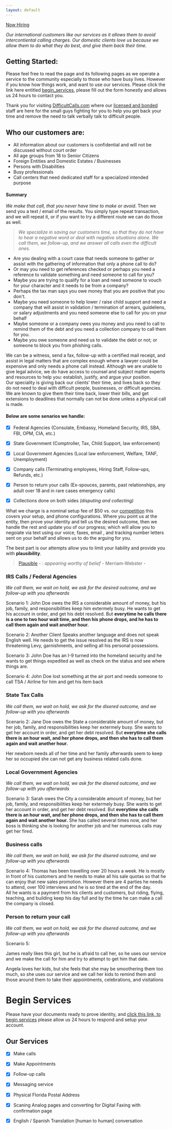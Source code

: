 ```yaml
---
layout: default
---
```


[Now Hiring](http://difficultcalls.com/Hiring/)


*Our international customers like our services as it allows them to avoid intercontiental calling charges.  Our domestic clients love us
because we allow them to do what they do best, and give them back their time.*


## Getting Started:
Please feel free to read the page and its following pages as we operate a service to the community especially to those who have busy lives.  However if you know how things work, and want to use our services.  Please click the link here entitled <a href="#Begin_Services">begin_services</a>, please fill out the form honestly and allows us 24 hours to contact you.


Thank you for visiting [DifficultCalls.com](http://difficultcalls.com) where our [licensed and bonded](https://www.bbb.org/us/mo/columbia/profile/fidelity-bonds/suretybondscom-0734-310444905#sealclick) staff are here for the small guys fighting for you to help you get back your time and remove the need to talk verbally talk to difficult people.

## Who our customers are:
- All information about our customers is confidential and will not be discussed without court order
- All age groups from 18 to Senior Citizens
- Foreign Entities and Domestic Estates / Businesses 
- Persons with Disabilities
- Busy professionals
- Call centers that need dedicated staff for a specialized intended purpose

#### Summary
_We make that call, that you never have time to make or avoid_.  Then we send you a text / email of the results.  You simply type repeat transaction, and we 
will repeat it, or if you want to try a different route we can do those as well.  

> *We specialize in saving our customers time, so that they do not have to hear a negative word or deal with negative situations alone.  We call them, we follow-up, and we answer all calls even the difficult ones.*


- Are you dealing with a court case that needs someone to gather or assist with the gathering of information that only a phone call to do?
- Or may you need to get references checked or perhaps you need a reference to validate something and need someone to call for you?
- Maybe you are trying to qualify for a loan and need someone to vouch for your character and it needs to be from a company?
- Perhaps the tax man says you owe money that you are positive that you don't.
- Maybe you need someone to help lower / raise child support and need a company that will assist in validation / termination of arrears, guideliens, or salary adjustments and you need someone else to call for you on your behalf
- Maybe someone or a company owes you money and you need to call to remind them of the debt and you need a collection company to call them for you.
- Maybe you owe someone and need us to validate the debt or not; or someone to block you from phishing calls.

We can be a witness, send a fax, follow-up with a certified mail receipt, and assist in legal matters that are complex enough where a lawyer could be expensive and only needs a phone call instead.  Although we are unable to give legal advice, we do have access to counsel and subject matter experts and resources to help you: establish, justify, and argue your position.   
Our speciality is giving back our clients' their time, and lives back so they do not need to deal with difficult people, businesses, or difficult agencies.  We are known to give them their time back, lower their bills, and get extensions to deadlines that normally can not be done unless a physical call is made.


#### Below are some senarios we handle:


- [x] Federal Agencies  (Consulate, Embassy, Homeland Security, IRS, SBA, FBI, OPM, CIA, etc.) 
- [x] State Government (Comptroller, Tax, Child Support, law enforcement)
- [x] Local Government Agencies  (Local law enforcement, Welfare, TANF, Unemployment)
- [x] Company calls (Terminating employees, Hiring Staff, Follow-ups, Refunds, etc.)
- [x] Person to return your calls (Ex-spouces, parents, past relationships, any adult over 18 and in rare cases emergency calls)
- [x] Collections done on both sides *(disputing and collecting)*


What we charge is a nominal setup fee of $50 vs. our [competition](https://thervo.com/costs/attorney-fees) this covers your setup, and phone configurations.  Where you point us at the entity, then prove your identity and tell us the desired outcome, then we handle the rest and update you of our progress; which will allow you to negoiate via text using our voice, faxes, email , and tracking number letters sent on your behalf and allows us to do the arguing for you.

The best part is our attempts allow you to limit your liability and provide you with **plausibility**.   

> [Plausible](https://www.merriam-webster.com/dictionary/plausible) - : *appearing worthy of belief*
                     - Merriam-Webster     -


### IRS Calls / Federal Agencies

_We call them, we wait on hold, we ask for the desired outcome, and we follow-up with you afterwards_

Scenario 1:
John Doe owes the IRS a considerable amount of money, but his job, family, and responsibilities keep him extermely busy.  He wants to 
get his account in order, and get his debt resolved.  But **everytime he calls there is a one to two hour wait time, and then his phone drops, and he has to 
call them again and wait another hour.**

Scenario 2:
Another Client Speaks another language and does not speak English well.  He needs to get the issue resolved as the IRS is now threatening Levy, garnishments, and
selling all his personal possessions.  


Scenario 3:
John Doe has an I-9 turned into the homeland security and he wants to get things expedited as well as check on the status and see where things are.  

Scenario 4:
John Doe lost something at the air port and needs someone to call TSA / Airline for him and get his item back






### State Tax Calls

_We call them, we wait on hold, we ask for the disered outcome, and we follow-up with you afterwards_

Scenario 2:
Jane Doe owes the State a considerable amount of money, but her job, family, and responsibilities keep her extermely busy.  She wants to 
get her account in order, and get her debt resolved.  But **everytime she calls there is an hour wait, and her phone drops, and then she has to 
call them again and wait another hour.**

Her newborn needs all of her time and her family afterwards seem to keep her so occupied she can not get any business related calls done.


### Local Government Agencies

_We call them, we wait on hold, we ask for the disered outcome, and we follow-up with you afterwards_

Scenario 3:
Sarah owes the City a considerable amount of money, but her job, family, and responsibilities keep her extermely busy.  She wants to 
get her account in order, and get her debt resolved.  But **everytime she calls there is an hour wait, and her phone drops, and then she has to 
call them again and wait another hour.**
She has called several times now, and her boss is thinking she is looking for another job and her numerous calls may get her fired.


### Business calls

_We call them, we wait on hold, we ask for the disered outcome, and we follow-up with you afterwards_

Scenario 4:
Thomas has been travelling over 20 hours a week.  He is mostly in front of his customers and he needs to make all his sale quotas so that he
can enjoy that new sales promotion.  However there are 4 parties he needs to attend, over 100 interviews and he is so tired at the end of the day.  
All he wants is a payment from his clients and customers, but riding, flying, teaching, and building keep his day full and by the time he can make a call
the company is closed.


### Person to return your call

_We call them, we wait on hold, we ask for the disered outcome, and we follow-up with you afterwards_

Scenario 5:

James really likes this girl, but he is afraid to call her, so he uses our service and we make the call for him and try to attempt to get him that date.

Angela loves her kids, but she feels that she may be smoothering them too much, so she uses our service and we call her kids to remind them and those around
them to take their appointments, celebrations, and visitations


# Begin Services
<a id="Begin_Services"></a> 
Please have your documents ready to prove identity, and [click this link, to begin services](http://difficultcalls.com/Client_Form/) please allow us 24 hours to respond and setup your account.  


## Our Services

- [x] Make calls
- [x] Make Appointments
- [x] Follow-up calls
- [x] Messaging service
- [x] Physical Florida Postal Address
- [x] Scaning Analog pages and converting for Digital Faxing with confirmation page
- [x] English / Spanish Translation [human to human] conversation


